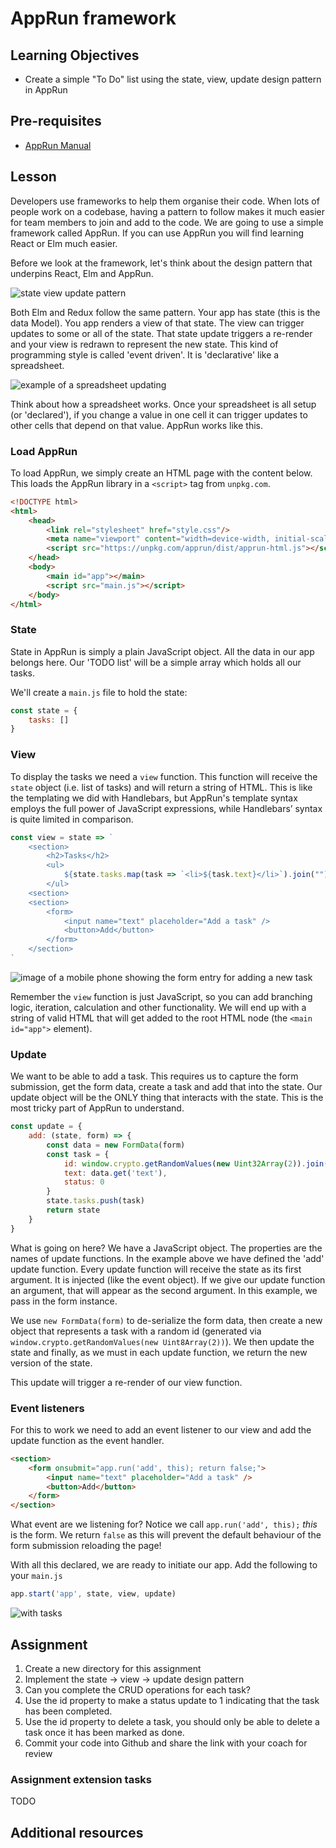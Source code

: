 # AppRun framework

## Learning Objectives

* Create a simple "To Do" list using the state, view, update design pattern in AppRun

## Pre-requisites
* [AppRun Manual](https://drive.google.com/file/d/1iubYsseCr82Qlo_3pKlAVy0uKVIfMx-o/view?usp=sharing)

## Lesson

Developers use frameworks to help them organise their code. When lots of people work on a codebase, having a pattern to follow makes it much easier for team members to join and add to the code. We are going to use a simple framework called AppRun. If you can use AppRun you will find learning React or Elm much easier.

Before we look at the framework, let's think about the design pattern that underpins React, Elm and AppRun.

![state view update pattern](https://user-images.githubusercontent.com/4499581/95664104-a2ab2300-0b3c-11eb-8afd-233463f0218d.png)

Both Elm and Redux follow the same pattern. Your app has state (this is the data Model). You app renders a view of that state. The view can trigger updates to some or all of the state. That state update triggers a re-render and your view is redrawn to represent the new state. This kind of programming style is called 'event driven'. It is 'declarative' like a spreadsheet.

![example of a spreadsheet updating](https://user-images.githubusercontent.com/4499581/95664166-3f6dc080-0b3d-11eb-9885-a55e42acf475.gif)

Think about how a spreadsheet works. Once your spreadsheet is all setup (or 'declared'), if you change a value in one cell it can trigger updates to other cells that depend on that value. AppRun works like this.

### Load AppRun

To load AppRun, we simply create an HTML page with the content below. This loads the AppRun library in a `<script>` tag from `unpkg.com`. 

```html
<!DOCTYPE html>
<html>
    <head>
        <link rel="stylesheet" href="style.css"/>
        <meta name="viewport" content="width=device-width, initial-scale=1.0">
        <script src="https://unpkg.com/apprun/dist/apprun-html.js"></script>
    </head>
    <body>
        <main id="app"></main>
        <script src="main.js"></script>
    </body>
</html>
```

### State
State in AppRun is simply a plain JavaScript object. All the data in our app belongs here. Our 'TODO list' will be a simple array which holds all our tasks.

We'll create a `main.js` file to hold the state:

```javascript
const state = {
    tasks: []
}
```

### View

To display the tasks we need a `view` function. This function will receive the `state` object (i.e. list of tasks) and will return a string of HTML. This is like the templating we did with Handlebars, but AppRun's template syntax employs the full power of JavaScript expressions, while Handlebars’ syntax is quite limited in comparison.

```javascript
const view = state => `
    <section>
        <h2>Tasks</h2>
        <ul>
            ${state.tasks.map(task => `<li>${task.text}</li>`).join("")}
        </ul>
    <section>
    <section>
        <form>
            <input name="text" placeholder="Add a task" />
            <button>Add</button>
        </form>
    </section>
`
```
![image of a mobile phone showing the form entry for adding a new task](https://user-images.githubusercontent.com/4499581/95664952-e6edf180-0b43-11eb-9fc1-8cbda429b42d.png)

Remember the `view` function is just JavaScript, so you can add branching logic, iteration, calculation and other functionality. We will end up with a string of valid HTML that will get added to the root HTML node (the `<main id="app">` element).

### Update

We want to be able to add a task. This requires us to capture the form submission, get the form data, create a task and add that into the state. Our update object will be the ONLY thing that interacts with the state. This is the most tricky part of AppRun to understand.

```javascript
const update = {
    add: (state, form) => {
        const data = new FormData(form)
        const task = {
            id: window.crypto.getRandomValues(new Uint32Array(2)).join(""),
            text: data.get('text'),
            status: 0
        }
        state.tasks.push(task)
        return state
    }
}
```
What is going on here? We have a JavaScript object. The properties are the names of update functions. In the example above we have defined the 'add' update function. Every update function will receive the state as its first argument. It is injected (like the event object). If we give our update function an argument, that will appear as the second argument. In this example, we pass in the form instance. 

We use `new FormData(form)` to de-serialize the form data, then create a new object that represents a task with a random id (generated via `window.crypto.getRandomValues(new Uint8Array(2))`). We then update the state and finally, as we must in each update function, we return the new version of the state.

This update will trigger a re-render of our view function.

### Event listeners
For this to work we need to add an event listener to our view and add the update function as the event handler.

```html
<section>
    <form onsubmit="app.run('add', this); return false;">
        <input name="text" placeholder="Add a task" />
        <button>Add</button>
    </form>
</section>
```
What event are we listening for? Notice we call `app.run('add', this);` <em>this</em> is the form. We return `false` as this will prevent the default behaviour of the form submission reloading the page! 

With all this declared, we are ready to initiate our app. Add the following to your `main.js`

```javascript
app.start('app', state, view, update)
```
![with tasks](https://user-images.githubusercontent.com/4499581/95664960-f66d3a80-0b43-11eb-995d-b86eaec0a4c3.png)

## Assignment
  1. Create a new directory for this assignment
  1. Implement the state -> view -> update design pattern
  1. Can you complete the CRUD operations for each task?
  1. Use the id property to make a status update to 1 indicating that the task has been completed.
  1. Use the id property to delete a task, you should only be able to delete a task once it has been marked as done.
  1. Commit your code into Github and share the link with your coach for review
  
### Assignment extension tasks
TODO

## Additional resources